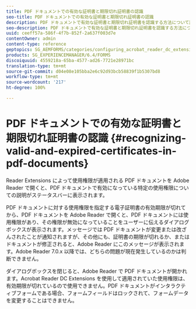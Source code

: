 ```yaml
---
title: PDF ドキュメントでの有効な証明書と期限切れ証明書の認識
seo-title: PDF ドキュメントでの有効な証明書と期限切れ証明書の認識
description: PDF ドキュメントで有効な証明書と期限切れ証明書を認識する方法について説明します。
seo-description: PDF ドキュメントで有効な証明書と期限切れ証明書を認識する方法について説明します。
uuid: ceeff57a-586f-4f7b-852f-2a637f003d7e
contentOwner: admin
content-type: reference
geptopics: SG_AEMFORMS/categories/configuring_acrobat_reader_dc_extensions
products: SG_EXPERIENCEMANAGER/6.4/FORMS
discoiquuid: 4559218a-65ba-4577-ad26-7721e28971bc
translation-type: tm+mt
source-git-commit: d04e08e105bba2e6c92d93bcb58839f1b5307bd8
workflow-type: tm+mt
source-wordcount: '217'
ht-degree: 100%

---
```



# PDF ドキュメントでの有効な証明書と期限切れ証明書の認識 {#recognizing-valid-and-expired-certificates-in-pdf-documents}

Reader Extensions によって使用権限が適用される PDF ドキュメントを Adobe Reader で開くと、PDF ドキュメントで有効になっている特定の使用権限についての説明がステータスバーに表示されます。

PDF ドキュメントに対する使用権限を指定する電子証明書の有効期限が切れてから、PDF ドキュメントを Adobe Reader で開くと、PDF ドキュメントには使用権限があり、その権限が無効になっていることをユーザーに伝えるダイアログボックスが表示されます。メッセージでは PDF ドキュメントが変更または改ざんされたことが通知されますが、その他にも、証明書の期限が切れるか、またはドキュメントが修正されると、Adobe Reader にこのメッセージが表示されます。Adobe Reader 7.0.x 以降では、どちらの問題が現在発生しているのかは判断できません。

ダイアログボックスを閉じると、Adobe Reader で PDF ドキュメントが開かれます。Acrobat Reader DC Extensions を使用して適用されていた使用権限は、有効期限が切れているので使用できません。PDF ドキュメントがインタラクティブフォームである場合、フォームフィールドはロックされて、フォームデータを変更することはできません。
